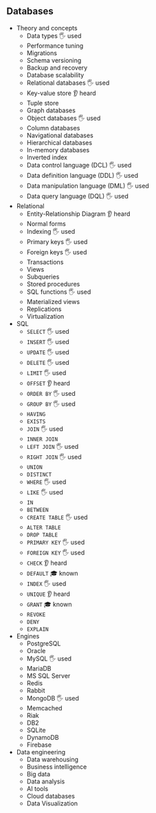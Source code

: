 ## Databases

- Theory and concepts
  - Data types 🖐️ used
  - Performance tuning
  - Migrations
  - Schema versioning
  - Backup and recovery
  - Database scalability
  - Relational databases 🖐️ used
  - Key-value store 👂 heard
  - Tuple store
  - Graph databases
  - Object databases 🖐️ used
  - Column databases
  - Navigational databases
  - Hierarchical databases
  - In-memory databases
  - Inverted index
  - Data control language (DCL) 🖐️ used
  - Data definition language (DDL) 🖐️ used
  - Data manipulation language (DML) 🖐️ used
  - Data query language (DQL) 🖐️ used
- Relational
  - Entity-Relationship Diagram 👂 heard
  - Normal forms
  - Indexing 🖐️ used
  - Primary keys 🖐️ used
  - Foreign keys 🖐️ used
  - Transactions
  - Views
  - Subqueries
  - Stored procedures
  - SQL functions 🖐️ used
  - Materialized views
  - Replications
  - Virtualization
- SQL
  - `SELECT` 🖐️ used
  - `INSERT` 🖐️ used
  - `UPDATE` 🖐️ used
  - `DELETE` 🖐️ used
  - `LIMIT` 🖐️ used
  - `OFFSET` 👂 heard
  - `ORDER BY` 🖐️ used
  - `GROUP BY` 🖐️ used
  - `HAVING`
  - `EXISTS` 
  - `JOIN` 🖐️ used
  - `INNER JOIN`
  - `LEFT JOIN` 🖐️ used
  - `RIGHT JOIN` 🖐️ used
  - `UNION`
  - `DISTINCT`
  - `WHERE` 🖐️ used
  - `LIKE` 🖐️ used
  - `IN`
  - `BETWEEN`
  - `CREATE TABLE` 🖐️ used
  - `ALTER TABLE`
  - `DROP TABLE`
  - `PRIMARY KEY` 🖐️ used
  - `FOREIGN KEY` 🖐️ used
  - `CHECK` 👂 heard
  - `DEFAULT` 🎓 known
  - `INDEX` 🖐️ used
  - `UNIQUE` 👂 heard
  - `GRANT` 🎓 known
  - `REVOKE`
  - `DENY`
  - `EXPLAIN`
- Engines
  - PostgreSQL
  - Oracle
  - MySQL 🖐️ used
  - MariaDB
  - MS SQL Server
  - Redis
  - Rabbit
  - MongoDB 🖐️ used
  - Memcached
  - Riak
  - DB2
  - SQLite
  - DynamoDB
  - Firebase
- Data engineering
  - Data warehousing
  - Business intelligence
  - Big data
  - Data analysis
  - AI tools
  - Cloud databases
  - Data Visualization
